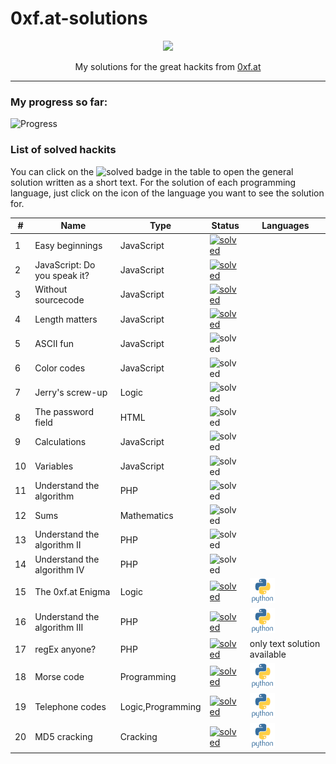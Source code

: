 # 0xf.at-solutions


<div align="center">
  <img src="https://www.0xf.at/css/imgs/logo.png" width="300"/>
  <p>My solutions for the great hackits from <a href="https://www.0xf.at/">0xf.at</a></p>
</div>

---

### My progress so far:  
![Progress](https://progress-bar.dev/19/?scale=38&suffix=/38)

### List of solved hackits
You can click on the ![solved](https://img.shields.io/badge/-solved-brightgreen) badge in the table to open the general solution written as a short text.
For the solution of each programming language, just click on the icon of the language you want to see the solution for.

| # | Name | Type | Status | Languages |
| - | - | - | - | - | 
| 1 | Easy beginnings | JavaScript | <a href="https://github.com/Mr-Mime/0xf.at-solutions/tree/main/levels/01">![solved](https://img.shields.io/badge/-solved-brightgreen)</a> |
| 2 | JavaScript: Do you speak it?  | JavaScript | <a href="https://github.com/Mr-Mime/0xf.at-solutions/tree/main/levels/02">![solved](https://img.shields.io/badge/-solved-brightgreen)</a> |
| 3 | Without sourcecode | JavaScript | <a href="https://github.com/Mr-Mime/0xf.at-solutions/tree/main/levels/03">![solved](https://img.shields.io/badge/-solved-brightgreen)</a> |
| 4 | Length matters | JavaScript | <a href="https://github.com/Mr-Mime/0xf.at-solutions/tree/main/levels/04">![solved](https://img.shields.io/badge/-solved-brightgreen)</a> |
| 5 | ASCII fun | JavaScript | ![solved](https://img.shields.io/badge/-solved-brightgreen) |
| 6 | Color codes | JavaScript | ![solved](https://img.shields.io/badge/-solved-brightgreen) |
| 7 | Jerry's screw-up | Logic | ![solved](https://img.shields.io/badge/-solved-brightgreen) |
| 8 | The password field | HTML | ![solved](https://img.shields.io/badge/-solved-brightgreen) |
| 9 | Calculations | JavaScript | ![solved](https://img.shields.io/badge/-solved-brightgreen) |
| 10 | Variables | JavaScript | ![solved](https://img.shields.io/badge/-solved-brightgreen) |
| 11 | Understand the algorithm | PHP | ![solved](https://img.shields.io/badge/-solved-brightgreen) |
| 12 | Sums | Mathematics | ![solved](https://img.shields.io/badge/-solved-brightgreen) |
| 13 | Understand the algorithm II | PHP | ![solved](https://img.shields.io/badge/-solved-brightgreen) |
| 14 | Understand the algorithm IV | PHP | ![solved](https://img.shields.io/badge/-solved-brightgreen) |
| 15 | The 0xf.at Enigma | Logic | <a href="https://github.com/Mr-Mime/0xf.at-solutions/tree/main/levels/15">![solved](https://img.shields.io/badge/-solved-brightgreen)</a> | <a href="https://github.com/Mr-Mime/0xf.at-solutions/blob/main/levels/15/solution.py"><img src="https://github.com/devicons/devicon/blob/master/icons/python/python-original-wordmark.svg" title="Python" alt="Python" width="40" height="40"/></a> |
| 16 | Understand the algorithm III | PHP | <a href="https://github.com/Mr-Mime/0xf.at-solutions/tree/main/levels/16">![solved](https://img.shields.io/badge/-solved-brightgreen)</a> | <a href="https://github.com/Mr-Mime/0xf.at-solutions/blob/main/levels/16/solution.py"><img src="https://github.com/devicons/devicon/blob/master/icons/python/python-original-wordmark.svg" title="Python" alt="Python" width="40" height="40"/></a> |
| 17 | regEx anyone? | PHP | <a href="https://github.com/Mr-Mime/0xf.at-solutions/tree/main/levels/17">![solved](https://img.shields.io/badge/-solved-brightgreen)</a> | only text solution available |
| 18 | Morse code | Programming | <a href="https://github.com/Mr-Mime/0xf.at-solutions/tree/main/levels/18">![solved](https://img.shields.io/badge/-solved-brightgreen)</a> | <a href="https://github.com/Mr-Mime/0xf.at-solutions/blob/main/levels/18/solution.py"><img src="https://github.com/devicons/devicon/blob/master/icons/python/python-original-wordmark.svg" title="Python" alt="Python" width="40" height="40"/></a> |
| 19 | Telephone codes | Logic,Programming | <a href="https://github.com/Mr-Mime/0xf.at-solutions/tree/main/levels/19">![solved](https://img.shields.io/badge/-solved-brightgreen)</a> | <a href="https://github.com/Mr-Mime/0xf.at-solutions/blob/main/levels/19/solution.py"><img src="https://github.com/devicons/devicon/blob/master/icons/python/python-original-wordmark.svg" title="Python" alt="Python" width="40" height="40"/></a> |
| 20 | MD5 cracking | Cracking | <a href="https://github.com/Mr-Mime/0xf.at-solutions/tree/main/levels/20">![solved](https://img.shields.io/badge/-solved-brightgreen)</a> | <a href="https://github.com/Mr-Mime/0xf.at-solutions/blob/main/levels/20/solution.py"><img src="https://github.com/devicons/devicon/blob/master/icons/python/python-original-wordmark.svg" title="Python" alt="Python" width="40" height="40"/></a> |